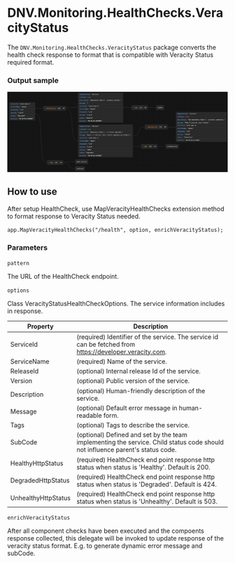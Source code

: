 # DNV.Monitoring.HealthChecks.VeracityStatus
The `DNV.Monitoring.HealthChecks.VeracityStatus` package converts the health check response to format that is compatible with Veracity Status required format.

### Output sample

![Sample](Sample.png)

## How to use
After setup HealthCheck, use MapVeracityHealthChecks extension method to format response to Veracity Status needed.

```
app.MapVeracityHealthChecks("/health", option, enrichVeracityStatus);
```

### Parameters
`pattern`

The URL of the HealthCheck endpoint.

`options`

Class VeracityStatusHealthCheckOptions. The service information includes in response.

| Property | Description |
|--|--|
| ServiceId | (required) Identifier of the service. The service id can be fetched from https://developer.veracity.com. ||
| ServiceName | (required) Name of the service. ||
| ReleaseId | (optional) Internal release Id of the service. ||
| Version | (optional) Public version of the service. ||
| Description | (optional) Human-friendly description of the service. ||
| Message | (optional) Default error message in human-readable form. ||
| Tags | (optional) Tags to describe the service. ||
| SubCode | (optional) Defined and set by the team implementing the service. Child status code should not influence parent's status code. ||
| HealthyHttpStatus | (required) HealthCheck end point response http status when status is 'Healthy'. Default is 200. ||
| DegradedHttpStatus | (required) HealthCheck end point response http status when status is 'Degraded'. Default is 424. ||
| UnhealthyHttpStatus | (required) HealthCheck end point response http status when status is 'Unhealthy'. Default is 503. ||

`enrichVeracityStatus`

After all component checks have been executed and the compoents response collected, this delegate will be invoked to update response of the veracity status format. E.g. to generate dynamic error message and subCode.